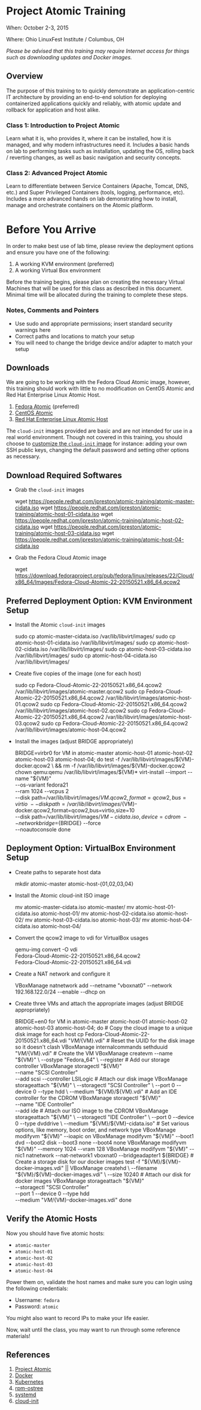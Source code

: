 # Project Atomic Training

When: October 2-3, 2015

Where: Ohio LinuxFest Institute / Columbus, OH

_Please be advised that this training may require Internet access for things such as downloading updates and Docker images._

## Overview

The purpose of this training to to quickly demonstrate an application-centric IT architecture by providing an end-to-end solution for deploying containerized applications quickly and reliably, with atomic update and rollback for application and host alike.

### Class 1: Introduction to Project Atomic

Learn what it is, who provides it, where it can be installed, how it is managed, and why modern infrastructures need it.  Includes a basic hands on lab to performing tasks such as installation, updating the OS, rolling back / reverting changes, as well as basic navigation and security concepts.

### Class 2: Advanced Project Atomic

Learn to differentiate between Service Containers (Apache, Tomcat, DNS, etc.) and Super Privileged Containers (tools, logging, performance, etc).  Includes a more advanced hands on lab demonstrating how to install, manage and orchestrate containers on the Atomic platform.

# Before You Arrive

In order to make best use of lab time, please review the deployment options and ensure you have one of the following:

1. A working KVM environment (preferred)
1. A working Virtual Box environment

Before the training begins, please plan on creating the necessary Virtual Machines that will be used for this class as described in this document.  Minimal time will be allocated during the training to complete these steps.

### Notes, Comments and Pointers

* Use sudo and appropriate permissions; insert standard security warnings here
* Correct paths and locations to match your setup
* You will need to change the bridge device and/or adapter to match your setup

## Downloads

We are going to be working with the Fedora Cloud Atomic image, however, this training should work with little to no modification on CentOS Atomic and Red Hat Enterprise Linux Atomic Host.

1. [Fedora Atomic](https://getfedora.org/cloud/download/atomic.html) (preferred)
1. [CentOS Atomic](http://cloud.centos.org/centos/7/atomic/images/)
1. [Red Hat Enterprise Linux Atomic Host](https://www.redhat.com/en/technologies/linux-platforms/enterprise-linux)

The ```cloud-init``` images provided are basic and are not intended for use in a real world environment.  Though not covered in this training, you should choose to [customize the ```cloud-init``` image](http://cloudinit.readthedocs.org/en/latest/topics/examples.html) for instance: adding your own SSH public keys, changing the default password and setting other options as necessary.

## Download Required Softwares

* Grab the ```cloud-init``` images

    wget https://people.redhat.com/jpreston/atomic-training/atomic-master-cidata.iso
    wget https://people.redhat.com/jpreston/atomic-training/atomic-host-01-cidata.iso
    wget https://people.redhat.com/jpreston/atomic-training/atomic-host-02-cidata.iso
    wget https://people.redhat.com/jpreston/atomic-training/atomic-host-03-cidata.iso
    wget https://people.redhat.com/jpreston/atomic-training/atomic-host-04-cidata.iso

* Grab the Fedora Cloud Atomic image

    wget https://download.fedoraproject.org/pub/fedora/linux/releases/22/Cloud/x86_64/Images/Fedora-Cloud-Atomic-22-20150521.x86_64.qcow2

## Preferred Deployment Option: KVM Environment Setup

* Install the Atomic ```cloud-init``` images

    sudo cp atomic-master-cidata.iso /var/lib/libvirt/images/
    sudo cp atomic-host-01-cidata.iso /var/lib/libvirt/images/
    sudo cp atomic-host-02-cidata.iso /var/lib/libvirt/images/
    sudo cp atomic-host-03-cidata.iso /var/lib/libvirt/images/
    sudo cp atomic-host-04-cidata.iso /var/lib/libvirt/images/

* Create five copies of the image (one for each host)

    sudo cp Fedora-Cloud-Atomic-22-20150521.x86_64.qcow2 /var/lib/libvirt/images/atomic-master.qcow2
    sudo cp Fedora-Cloud-Atomic-22-20150521.x86_64.qcow2 /var/lib/libvirt/images/atomic-host-01.qcow2
    sudo cp Fedora-Cloud-Atomic-22-20150521.x86_64.qcow2 /var/lib/libvirt/images/atomic-host-02.qcow2
    sudo cp Fedora-Cloud-Atomic-22-20150521.x86_64.qcow2 /var/lib/libvirt/images/atomic-host-03.qcow2
    sudo cp Fedora-Cloud-Atomic-22-20150521.x86_64.qcow2 /var/lib/libvirt/images/atomic-host-04.qcow2

* Install the images (adjust BRIDGE appropriately)

    BRIDGE=virbr0
    for VM in atomic-master atomic-host-01 atomic-host-02 atomic-host-03 atomic-host-04; do
      test -f /var/lib/libvirt/images/${VM}-docker.qcow2 \
        && rm -f /var/lib/libvirt/images/${VM}-docker.qcow2
      chown qemu:qemu /var/lib/libvirt/images/${VM}*
      virt-install --import --name "${VM}" \
        --os-variant fedora21 \
        --ram 1024 --vcpus 2 \
        --disk path=/var/lib/libvirt/images/${VM}.qcow2,format=qcow2,bus=virtio \
        --disk path=/var/lib/libvirt/images/${VM}-docker.qcow2,format=qcow2,bus=virtio,size=10 \
        --disk path=/var/lib/libvirt/images/${VM}-cidata.iso,device=cdrom \
        --network bridge=${BRIDGE} --force \
        --noautoconsole
    done

## Deployment Option: VirtualBox Environment Setup

* Create paths to separate host data

    mkdir atomic-master atomic-host-{01,02,03,04}

* Install the Atomic cloud-init ISO image

    mv atomic-master-cidata.iso atomic-master/
    mv atomic-host-01-cidata.iso atomic-host-01/
    mv atomic-host-02-cidata.iso atomic-host-02/
    mv atomic-host-03-cidata.iso atomic-host-03/
    mv atomic-host-04-cidata.iso atomic-host-04/

* Convert the qcow2 image to vdi for VirtualBox usages

    qemu-img convert -O vdi \
      Fedora-Cloud-Atomic-22-20150521.x86_64.qcow2 \
      Fedora-Cloud-Atomic-22-20150521.x86_64.vdi

* Create a NAT network and configure it

    VBoxManage natnetwork add --netname "vboxnat0" --network 192.168.122.0/24 --enable --dhcp on

* Create three VMs and attach the appropriate images (adjust BRIDGE appropriately)

    BRIDGE=en0
    for VM in atomic-master atomic-host-01 atomic-host-02 atomic-host-03 atomic-host-04; do
      # Copy the cloud image to a unique disk image for each host
      cp Fedora-Cloud-Atomic-22-20150521.x86_64.vdi "${VM}/${VM}.vdi"
      # Reset the UUID for the disk image so it doesn't clash
      VBoxManage internalcommands sethduuid "${VM}/${VM}.vdi"
      # Create the VM
      VBoxManage createvm --name "${VM}" \
        --ostype "Fedora_64" \
        --register
      # Add our storage controller
      VBoxManage storagectl "${VM}" \
        --name "SCSI Controller" \
        --add scsi --controller LSILogic
      # Attach our disk image
      VBoxManage storageattach "${VM}" \
        --storagectl "SCSI Controller" \
        --port 0 --device 0 --type hdd \
        --medium "${VM}/${VM}.vdi"
      # Add an IDE controller for the CDROM
      VBoxManage storagectl "${VM}" \
        --name "IDE Controller" \
        --add ide
      # Attach our ISO image to the CDROM
      VBoxManage storageattach "${VM}" \
        --storagectl "IDE Controller" \
        --port 0 --device 0 --type dvddrive \
        --medium "${VM}/${VM}-cidata.iso"
      # Set various options, like memory, boot order, and network type
      VBoxManage modifyvm "${VM}" --ioapic on
      VBoxManage modifyvm "${VM}" --boot1 dvd --boot2 disk --boot3 none --boot4 none
      VBoxManage modifyvm "${VM}" --memory 1024 --vram 128
      VBoxManage modifyvm "${VM}" --nic1 natnetwork --nat-network1 vboxnat0 --bridgeadapter1 ${BRIDGE}
      # Create a storage disk for our docker images
      test -f "${VM}/${VM}-docker-images.vdi" || VBoxManage createhd \
        --filename "${VM}/${VM}-docker-images.vdi" \
        --size 10240
      # Attach our disk for docker images
      VBoxManage storageattach "${VM}" \
        --storagectl "SCSI Controller" \
        --port 1 --device 0 --type hdd \
        --medium "${VM}/${VM}-docker-images.vdi"
    done

## Verify the Atomic Hosts

Now you should have five atomic hosts:

* ```atomic-master```
* ```atomic-host-01```
* ```atomic-host-02```
* ```atomic-host-03```
* ```atomic-host-04```

Power them on, validate the host names and make sure you can login using the following credentials:

* Username: ```fedora```
* Password: ```atomic```

You might also want to record IPs to make your life easier.

Now, wait until the class, you may want to run through some reference materials!

## References

1. [Project Atomic](http://www.projectatomic.io/)
1. [Docker](https://www.docker.io/)
1. [Kubernetes](http://kubernetes.io/)
1. [rpm-ostree](http://www.projectatomic.io/docs/os-updates/)
1. [systemd](http://www.freedesktop.org/wiki/Software/systemd/)
1. [cloud-init](https://cloudinit.readthedocs.org/en/latest/)
